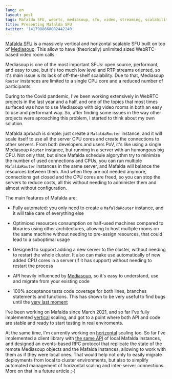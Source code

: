 ```yaml
---
lang: en
layout: post
tags: Mafalda SFU, webrtc, mediasoup, sfu, video, streaming, scalability
title: Presenting Mafalda SFU
twitter: '1417988668082442240'
---
```


[Mafalda SFU](https://github.com/Mafalda-SFU) is a massively vertical and
horizontal scalable SFU built on top of [Mediasoup](https://mediasoup.org/).
This allow to have (theorically) unlimited sized WebRTC-based video room calls.

Mediasoup is one of the most important SFUs: open source, performant, and easy
to use, but it's too much low level and RTP streams oriented, so it's main issue
is its lack of off-the-shelf scalability. Due to that, Mediasoup `Router`
instances are limited to a single CPU core and a reduced number of participants.

During to the Covid pandemic, I've been working extensively in WebRTC projects
in the last year and a half, and one of the topics that most times surfaced was
how to use Mediasoup with big video rooms in both an easy to use and performant
way. So, after finding some issues in the way other projects were aproaching
this problem, I started to think about my own solution.

Mafalda aproach is simple: just create a `MafaldaRouter` instance, and it will
scale itself to use all the server CPU cores and create the connections to other
servers. From both developers and users PoV, it's like using a single Mediasoup
`Router` instance, but running in a server with an humongous big CPU. Not only
that, but since Mafalda schedule algorythm try to minimize the number of used
connections and CPUs, you can run multiple `MafaldaRouter` instances in the same
server, and Mafalda will balance the resources between them. And when they are
not needed anymore, connections get closed and the CPU cores are freed, so you
can stop the servers to reduce costs, all this without needing to administer
them and almost without configuration.

The main features of Mafalda are:

- Fully automated: you only need to create a `MafaldaRouter` instance, and it
  will take care of everything else

- Optimiced resources consumption on half-used machines compared to libraries
  using other architectures, allowing to host multiple rooms on the same machine
  without needing to pre-assign resources, that could lead to a suboptimal usage

- Designed to support adding a new server to the cluster, without needing to
  restart the whole cluster. It also can make use automatically of new added CPU
  cores in a server (if it has support) without needing to restart the process

- API heavily influenced by [Mediasoup](https://mediasoup.org/), so it's easy
  to understand, use and migrate from your existing code

- 100% acceptance tests code coverage for both lines, branches statements and
  functions. This has shown to be very useful to find bugs until the
  [very last moment](https://twitter.com/el_piranna/status/1400401650993532929)

I've been working on Mafalda since March 2021, and so far I've fully implemented
[vertical](https://en.wikipedia.org/wiki/Scalability#Vertical_or_scale_up)
scaling, and got to a point where both API and code are stable and ready to
start testing in real enviroments.

At the same time, I'm currently working on
[horizontal](https://en.wikipedia.org/wiki/Scalability#Horizontal_or_scale_out)
scaling too. So far I've implemented a client library with
[the same API](https://twitter.com/mafalda_sfu/status/1417030937674665984) of
local Mafalda instances, and designed an events-based RPC protocol that
replicate the state of the remote Mediasoup objects and the Mafalda instances,
allowing to work with them as if they were local ones. That would help not only
to easily migrate deployments from local to cluster environments, but also to
simplify automated management of horizontal scaling and inter-server
connections. More on that in a future article ;-)
